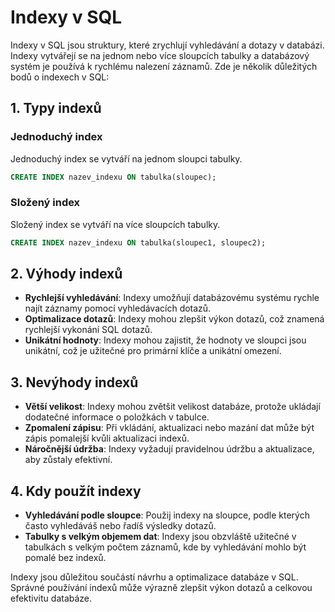 # Indexy v SQL

Indexy v SQL jsou struktury, které zrychlují vyhledávání a dotazy v databázi. Indexy vytvářejí se na jednom nebo více sloupcích tabulky a databázový systém je používá k rychlému nalezení záznamů. Zde je několik důležitých bodů o indexech v SQL:

## 1. Typy indexů

### Jednoduchý index

Jednoduchý index se vytváří na jednom sloupci tabulky.

```sql
CREATE INDEX nazev_indexu ON tabulka(sloupec);
```

### Složený index

Složený index se vytváří na více sloupcích tabulky.

```sql
CREATE INDEX nazev_indexu ON tabulka(sloupec1, sloupec2);
```

## 2. Výhody indexů

- **Rychlejší vyhledávání**: Indexy umožňují databázovému systému rychle najít záznamy pomocí vyhledávacích dotazů.
- **Optimalizace dotazů**: Indexy mohou zlepšit výkon dotazů, což znamená rychlejší vykonání SQL dotazů.
- **Unikátní hodnoty**: Indexy mohou zajistit, že hodnoty ve sloupci jsou unikátní, což je užitečné pro primární klíče a unikátní omezení.

## 3. Nevýhody indexů

- **Větší velikost**: Indexy mohou zvětšit velikost databáze, protože ukládají dodatečné informace o položkách v tabulce.
- **Zpomalení zápisu**: Při vkládání, aktualizaci nebo mazání dat může být zápis pomalejší kvůli aktualizaci indexů.
- **Náročnější údržba**: Indexy vyžadují pravidelnou údržbu a aktualizace, aby zůstaly efektivní.

## 4. Kdy použít indexy

- **Vyhledávání podle sloupce**: Použij indexy na sloupce, podle kterých často vyhledáváš nebo řadíš výsledky dotazů.
- **Tabulky s velkým objemem dat**: Indexy jsou obzvláště užitečné v tabulkách s velkým počtem záznamů, kde by vyhledávání mohlo být pomalé bez indexů.

Indexy jsou důležitou součástí návrhu a optimalizace databáze v SQL. Správné používání indexů může výrazně zlepšit výkon dotazů a celkovou efektivitu databáze.
